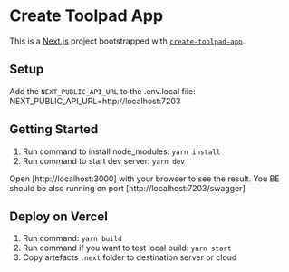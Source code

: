 # Create Toolpad App

This is a [Next.js](https://nextjs.org/) project bootstrapped with [`create-toolpad-app`](https://github.com/vercel/next.js/tree/canary/packages/create-next-app).

## Setup

Add the `NEXT_PUBLIC_API_URL` to the .env.local file:
NEXT_PUBLIC_API_URL=http://localhost:7203

## Getting Started

1. Run command to install node_modules: `yarn install`
2. Run command to start dev server: `yarn dev`

Open [http://localhost:3000] with your browser to see the result.
You BE should be also running on port [http://localhost:7203/swagger]

## Deploy on Vercel

1. Run command: `yarn build`
2. Run command if you want to test local build: `yarn start`
3. Copy artefacts `.next` folder to destination server or cloud
